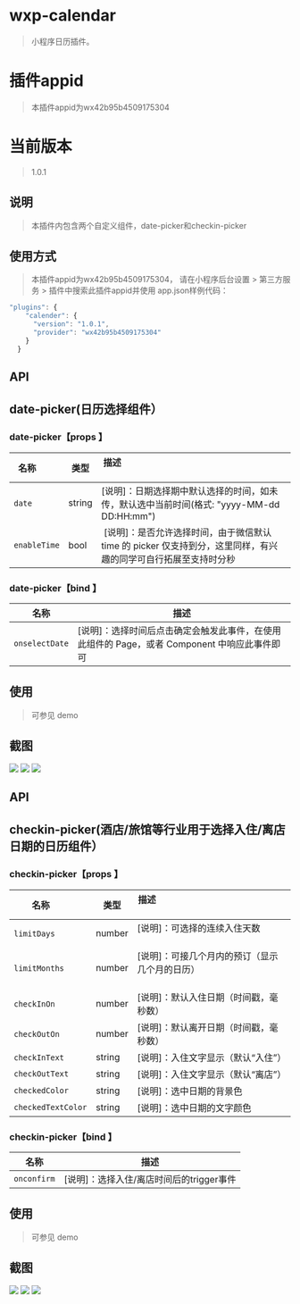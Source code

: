 # wxp-calendar

> 小程序日历插件。

# 插件appid

> 本插件appid为wx42b95b4509175304

# 当前版本
> 1.0.1

## 说明

> 本插件内包含两个自定义组件，date-picker和checkin-picker

## 使用方式

> 本插件appid为wx42b95b4509175304， 请在小程序后台设置 > 第三方服务 > 插件中搜索此插件appid并使用
> app.json样例代码：
```javascript
"plugins": {
    "calender": {
      "version": "1.0.1",
      "provider": "wx42b95b4509175304"
    }
  }
```

## API
## date-picker(日历选择组件）

### date-picker【props 】

| 名称         | 类型|描述                                                                                                           |
| ------------ |--- |-------------------------------------------------------------------------------------------------------------- |
| `date`       |string |[说明]：日期选择期中默认选择的时间，如未传，默认选中当前时间(格式: "yyyy-MM-dd DD:HH:mm")                                                   |
| `enableTime` |bool | [说明]：是否允许选择时间，由于微信默认 time 的 picker 仅支持到分，这里同样，有兴趣的同学可自行拓展至支持时分秒 |

### date-picker【bind 】

| 名称           | 描述                                                                                         |
| -------------- | -------------------------------------------------------------------------------------------- |
| `onselectDate` | [说明]：选择时间后点击确定会触发此事件，在使用此组件的 Page，或者 Component 中响应此事件即可 |

## 使用

> 可参见 demo

## 截图

![](https://github.com/yautah/wxp-calendar/blob/master/snapshots/1.png?raw=true)
![](https://github.com/yautah/wxp-calendar/blob/master/snapshots/2.png?raw=true)
![](https://github.com/yautah/wxp-calendar/blob/master/snapshots/3.png?raw=true)




## API
## checkin-picker(酒店/旅馆等行业用于选择入住/离店日期的日历组件）

### checkin-picker【props 】

| 名称         | 类型|描述                                                                                                           |
| ------------ | --- |-------------------------------------------------------------------------------------------------------------- |
| `limitDays`       |number |[说明]：可选择的连续入住天数                                                  |
| `limitMonths`       |number |[说明]：可接几个月内的预订（显示几个月的日历）                                                   |
| `checkInOn`       |number |[说明]：默认入住日期（时间戳，毫秒数） |
| `checkOutOn`       |number |[说明]：默认离开日期（时间戳，毫秒数） |
| `checkInText`       | string|[说明]：入住文字显示（默认“入住”）|
| `checkOutText` | string |[说明]：入住文字显示（默认“离店”） |
| `checkedColor` | string |[说明]：选中日期的背景色 |
| `checkedTextColor` | string |[说明]：选中日期的文字颜色 |

### checkin-picker【bind 】

| 名称           | 描述                                                                                         |
| -------------- | -------------------------------------------------------------------------------------------- |
| `onconfirm` | [说明]：选择入住/离店时间后的trigger事件 |

## 使用

> 可参见 demo

## 截图

![](https://github.com/yautah/wxp-calendar/blob/master/snapshots/4.png?raw=true)
![](https://github.com/yautah/wxp-calendar/blob/master/snapshots/5.png?raw=true)
![](https://github.com/yautah/wxp-calendar/blob/master/snapshots/6.png?raw=true)
